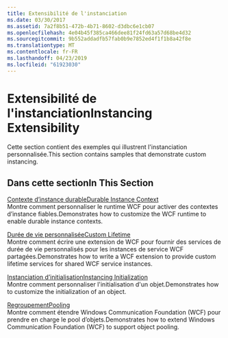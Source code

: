 ```yaml
---
title: Extensibilité de l'instanciation
ms.date: 03/30/2017
ms.assetid: 7a2f8b51-472b-4b71-8602-d3dbc6e1cb07
ms.openlocfilehash: 4e04b45f385ca466dee81f24fd63a57d68be4d32
ms.sourcegitcommit: 9b552addadfb57fab0b9e7852ed4f1f1b8a42f8e
ms.translationtype: MT
ms.contentlocale: fr-FR
ms.lasthandoff: 04/23/2019
ms.locfileid: "61923030"
---
```

# <a name="instancing-extensibility"></a><span data-ttu-id="7dc41-102">Extensibilité de l'instanciation</span><span class="sxs-lookup"><span data-stu-id="7dc41-102">Instancing Extensibility</span></span>
<span data-ttu-id="7dc41-103">Cette section contient des exemples qui illustrent l'instanciation personnalisée.</span><span class="sxs-lookup"><span data-stu-id="7dc41-103">This section contains samples that demonstrate custom instancing.</span></span>  
  
## <a name="in-this-section"></a><span data-ttu-id="7dc41-104">Dans cette section</span><span class="sxs-lookup"><span data-stu-id="7dc41-104">In This Section</span></span>  
 [<span data-ttu-id="7dc41-105">Contexte d’instance durable</span><span class="sxs-lookup"><span data-stu-id="7dc41-105">Durable Instance Context</span></span>](../../../../docs/framework/wcf/samples/durable-instance-context.md)  
 <span data-ttu-id="7dc41-106">Montre comment personnaliser le runtime WCF pour activer des contextes d’instance fiables.</span><span class="sxs-lookup"><span data-stu-id="7dc41-106">Demonstrates how to customize the WCF runtime to enable durable instance contexts.</span></span>  
  
 [<span data-ttu-id="7dc41-107">Durée de vie personnalisée</span><span class="sxs-lookup"><span data-stu-id="7dc41-107">Custom Lifetime</span></span>](../../../../docs/framework/wcf/samples/custom-lifetime.md)  
 <span data-ttu-id="7dc41-108">Montre comment écrire une extension de WCF pour fournir des services de durée de vie personnalisés pour les instances de service WCF partagées.</span><span class="sxs-lookup"><span data-stu-id="7dc41-108">Demonstrates how to write a WCF extension to provide custom lifetime services for shared WCF service instances.</span></span>  
  
 [<span data-ttu-id="7dc41-109">Instanciation d’initialisation</span><span class="sxs-lookup"><span data-stu-id="7dc41-109">Instancing Initialization</span></span>](../../../../docs/framework/wcf/samples/instancing-initialization.md)  
 <span data-ttu-id="7dc41-110">Montre comment personnaliser l'initialisation d'un objet.</span><span class="sxs-lookup"><span data-stu-id="7dc41-110">Demonstrates how to customize the initialization of an object.</span></span>  
  
 [<span data-ttu-id="7dc41-111">Regroupement</span><span class="sxs-lookup"><span data-stu-id="7dc41-111">Pooling</span></span>](../../../../docs/framework/wcf/samples/pooling.md)  
 <span data-ttu-id="7dc41-112">Montre comment étendre Windows Communication Foundation (WCF) pour prendre en charge le pool d’objets.</span><span class="sxs-lookup"><span data-stu-id="7dc41-112">Demonstrates how to extend Windows Communication Foundation (WCF) to support object pooling.</span></span>
